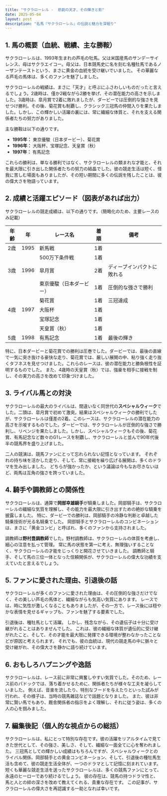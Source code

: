 ```yaml
---
title: "サクラローレル -  悲劇の天才、その輝きと影"
date: 2025-05-04
layout: post
description: "名馬『サクラローレル』の伝説と魅力を深堀り"
---
```


## 1. 馬の概要（血統、戦績、主な勝鞍）

サクラローレルは、1993年生まれの芦毛の牡馬。父は米国産馬のサンデーサイレンス、母はサクラエイコー。母父は、日本競馬史に名を刻む名種牡馬であるノーザンテーストという、まさに黄金の血統を受け継いでいました。  その華麗なる芦毛の馬体は、多くのファンを魅了しました。

サクラローレルの戦績は、まさに「天才」と呼ぶにふさわしいものだったと言えるでしょう。2歳時は、僅か2戦ながら2勝を挙げ、その潜在能力の高さを示しました。3歳時は、皐月賞で2着に敗れましたが、ダービーでは圧倒的な強さを見せつけ勝利。その後、菊花賞も制覇し、クラシック三冠馬の仲間入りを果たしました。しかし、この輝かしい活躍の裏には、常に繊細な体質と、それを支える関係者たちの努力がありました。

主な勝鞍は以下の通りです。

* **1995年：** 東京優駿（日本ダービー）、菊花賞
* **1996年：** 大阪杯、宝塚記念、天皇賞（秋）
* **1997年：** 有馬記念

これらの勝利は、単なる勝利ではなく、サクラローレルの類まれな才能と、それを最大限に引き出した関係者たちの努力の結晶でした。彼の競走生活は短く、怪我に苦しむ場面もありましたが、その短い期間に多くの伝説を残したことは、彼の偉大さを物語っています。


## 2. 成績と活躍エピソード（図表があれば出力）

サクラローレルの競走成績は、以下の通りです。（簡略化のため、主要レースのみ記載）

| 年齢 | 年 | レース名             | 着順 | 備考                                      |
|-----|----|----------------------|-----|-------------------------------------------|
| 2歳 | 1995 | 新馬戦               | 1着 |                                           |
|     |     | 500万下条件戦         | 1着 |                                           |
| 3歳 | 1996 | 皐月賞               | 2着 | ディープインパクトに敗れる                 |
|     |     | 東京優駿（日本ダービー） | 1着 | 圧倒的な強さで勝利                       |
|     |     | 菊花賞               | 1着 | 三冠達成                                  |
| 4歳 | 1997 | 大阪杯               | 1着 |                                           |
|     |     | 宝塚記念             | 1着 |                                           |
|     |     | 天皇賞（秋）           | 1着 |                                           |
| 5歳 | 1998 | 有馬記念             | 1着 | 最後の輝き                               |


特に、日本ダービーと菊花賞での勝利は圧巻でした。ダービーでは、最後の直線で一気に突き抜ける豪快な走り、菊花賞では、厳しい展開の中、粘り強く走り抜くタフネスを見せつけました。これらのレースは、彼の潜在能力と勝負根性を証明するものでした。  また、4歳時の天皇賞（秋）では、強豪を相手に接戦を制し、その実力の高さを改めて印象づけました。


## 3. ライバル馬との対決

サクラローレルの最大のライバルは、間違いなく同世代の**スペシャルウィーク**でした。二頭は、皐月賞で初めて激突。結果はスペシャルウィークの勝利でしたが、サクラローレルは僅差の2着。このレースは、サクラローレルの潜在能力の高さを示唆するものでした。ダービーでは、サクラローレルが圧倒的な強さで勝利し、リベンジを果たしました。しかし、スペシャルウィークもその後、菊花賞、有馬記念など数々のG1レースを制覇し、サクラローレルと並んで90年代後半の競馬界を盛り上げました。

二人の競演は、競馬ファンにとって忘れられない記憶となっています。  それぞれの持ち味を活かした走り、そして、常に接戦を繰り広げる展開は、多くのドラマを生み出しました。  どちらが強かったか、という議論は今もなお尽きないほど、両馬は互角の強さを誇っていました。


## 4. 騎手や調教師との関係性

サクラローレルは、通算で**岡部幸雄騎手**が騎乗しました。岡部騎手は、サクラローレルの繊細な気質を理解し、その能力を最大限に引き出すための絶妙な騎乗を披露しました。  特に、ダービーでの勝利は、岡部騎手の冷静な判断と卓越した騎乗技術が光る名騎乗でした。  岡部騎手とサクラローレルのコンビネーションは、まさに「黄金コンビ」と呼ばれ、多くのファンから支持されました。

調教師は**野村豊調教師**でした。野村調教師は、サクラローレルの体質を考慮し、細心の注意を払って管理。  常に馬の状態を第一に考え、無理強いすることなく、サクラローレルの才能をじっくりと開花させていきました。  調教師と騎手、そして馬の三位一体となった信頼関係が、サクラローレルの偉大な功績を支えていたと言えるでしょう。


## 5. ファンに愛された理由、引退後の話

サクラローレルが多くのファンに愛された理由は、その圧倒的な強さだけでなく、その美しい芦毛の馬体と、繊細ながらも気高い気質にあります。  レースでは、時に気性が激しくなることもありましたが、その一方で、レース後には穏やかな表情を見せるギャップも、ファンを魅了する要素でした。

引退後は、種牡馬として活躍。  しかし、残念ながら、その遺伝子は十分に受け継がれることはありませんでした。  これは、彼の繊細な体質が遺伝的に受け継がれたこと、そして、その才能を最大限に発揮できる環境が整わなかったことなどが原因と考えられます。  それでも、彼の血統は、現代の競走馬の中に脈々と受け継がれ、その偉大さを静かに語り続けています。


## 6. おもしろハプニングや逸話

サクラローレルは、レース前に非常に興奮しやすい気質でした。そのため、レース前のパドックでは、落ち着かせるために、関係者たちが様々な工夫を凝らしていました。  例えば、音楽を流したり、特別なフードを与えたりといった試みが行われ、その様子は、当時の競馬雑誌などで話題となりました。  また、彼は非常に賢い馬でもあり、厩舎関係者の指示をよく理解し、それに従う姿は、多くの人の心を掴みました。


## 7. 編集後記（個人的な視点からの総括）

サクラローレルは、私にとって特別な存在です。彼の活躍をリアルタイムで見てきた世代として、その強さ、美しさ、そして、繊細な一面全てに心を奪われました。  三冠馬としての輝かしい成績はもちろんですが、スペシャルウィークとのライバル関係、岡部騎手との黄金コンビネーション、そして、引退後の種牡馬生活も含めて、彼の競走生活全体が、一つのドラマとして記憶に刻まれています。  短くも華麗な競走生活を送ったサクラローレルは、多くの競馬ファンにとって、永遠のヒーローであり続けるでしょう。  彼の存在は、競馬の持つドラマ性と、馬と人との絆の深さを改めて教えてくれる、貴重な存在です。  この記事が、サクラローレルの偉大さを再認識する一助となれば幸いです。
